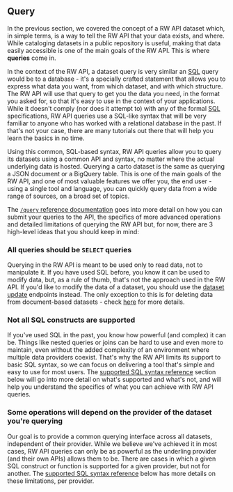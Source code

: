 ## Query

In the previous section, we covered the concept of a RW API dataset which, in simple terms, is a way to tell the RW API that your data exists, and where. While cataloging datasets in a public repository is useful, making that data easily accessible is one of the main goals of the RW API. This is where **queries** come in.

In the context of the RW API, a dataset query is very similar an [SQL](https://en.wikipedia.org/wiki/SQL) query would be to a database - it's a specially crafted statement that allows you to express what data you want, from which dataset, and with which structure. The RW API will use that query to get you the data you need, in the format you asked for, so that it's easy to use in the context of your applications. While it doesn't comply (nor does it attempt to) with any of the formal [SQL](https://en.wikipedia.org/wiki/SQL) specifications, RW API queries use a SQL-like syntax that will be very familiar to anyone who has worked with a relational database in the past. If that's not your case, there are many tutorials out there that will help you learn the basics in no time.

Using this common, SQL-based syntax, RW API queries allow you to query its datasets using a common API and syntax, no matter where the actual underlying data is hosted. Querying a carto dataset is the same as querying a JSON document or a BigQuery table. This is one of the main goals of the RW API, and one of most valuable features we offer you, the end user - using a single tool and language, you can quickly query data from a wide range of sources, on a broad set of topics.

The [`/query` reference documentation](/reference.html#query) goes into more detail on how you can submit your queries to the API, the specifics of more advanced operations and detailed limitations of querying the RW API but, for now, there are 3 high-level ideas that you should keep in mind:

### All queries should be `SELECT` queries

Querying in the RW API is meant to be used only to read data, not to manipulate it. If you have used SQL before, you know it can be used to modify data, but, as a rule of thumb, that's not the approach used in the RW API. If you'd like to modify the data of a dataset, you should use the [dataset update](/reference.html#updating-a-dataset) endpoints instead. The only exception to this is for deleting data from document-based datasets - check [here](/reference.html#deleting-data-from-a-dataset) for more details.

### Not all SQL constructs are supported

If you've used SQL in the past, you know how powerful (and complex) it can be. Things like nested queries or joins can be hard to use and even more to maintain, even without the added complexity of an environment where multiple data providers coexist. That's why the RW API limits its support to basic SQL syntax, so we can focus on delivering a tool that's simple and easy to use for most users. The [supported SQL syntax reference](/reference.html#supported-sql-syntax-reference) section below will go into more detail on what's supported and what's not, and will help you understand the specifics of what you can achieve with RW API queries.

### Some operations will depend on the provider of the dataset you're querying

Our goal is to provide a common querying interface across all datasets, independent of their provider. While we believe we've achieved it in most cases, RW API queries can only be as powerful as the underling provider (and their own APIs) allows them to be. There are cases in which a given SQL construct or function is supported for a given provider, but not for another. The [supported SQL syntax reference](/reference.html#supported-sql-syntax-reference) below has more details on these limitations, per provider.
